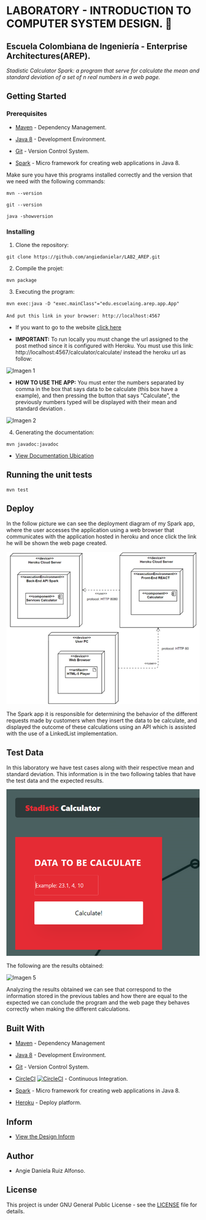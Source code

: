# LABORATORY - INTRODUCTION TO COMPUTER SYSTEM DESIGN. 🚀

## Escuela Colombiana de Ingeniería - Enterprise Architectures(AREP).

_Stadistic Calculator Spark: a program that serve for calculate the mean and standard deviation of a set of n real numbers in a web page._

## Getting Started

### Prerequisites

- [Maven](https://maven.apache.org/) - Dependency Management.

- [Java 8](https://www.oracle.com/co/java/technologies/javase/javase-jdk8-downloads.html) -  Development Environment.

- [Git](https://git-scm.com/) - Version Control System.

- [Spark](http://sparkjava.com/) - Micro framework for creating web applications in Java 8.

Make sure you have this programs installed correctly and the version that we need with the following commands:

```
mvn --version
```

```
git --version
```

```
java -showversion
```

### Installing

1. Clone the repository:

```
git clone https://github.com/angiedanielar/LAB2_AREP.git
```

2. Compile the projet:

```
mvn package
```

3. Executing the program:

```
mvn exec:java -D "exec.mainClass"="edu.escuelaing.arep.app.App"

And put this link in your browser: http://localhost:4567
```

- If you want to go to the website [click here](https://peaceful-chamber-69977.herokuapp.com/hello)


- **IMPORTANT:** To run locally you must change the url assigned to the post method since it is configured with Heroku. You must use this link: http://localhost:4567/calculator/calculate/ instead the heroku url as follow:


![Imagen 1](resources/images/1.png)


- **HOW TO USE THE APP:** You must enter the numbers separated by comma in the box that says data to be calculate (this box have a example), and then pressing the button that says "Calculate", the previously numbers typed will be displayed with their mean and standard deviation .


![Imagen 2](resources/images/2.png)


4. Generating the documentation:

```
mvn javadoc:javadoc
```

- [View Documentation Ubication](https://angiedanielar.github.io/LAB2_AREP/apidocs)

## Running the unit tests

```
mvn test
```

## Deploy

In the follow picture we can see the deployment diagram of my Spark app, where the user accesses the application using a web browser that communicates with the application hosted in heroku and once click the link he will be shown the web page created. 


![Imagen 3](resources/images/3.png)


The Spark app it is responsible for determining the behavior of the different requests made by customers when they insert the data to be calculate, and displayed the outcome of these calculations using an API which is assisted with the use of a LinkedList implementation.

## Test Data

In this laboratory we have test cases along with their respective mean and standard deviation. This information is in the two following tables that have the test data and the expected results.

![Imagen 4](resources/images/4.png)

The following are the results obtained:

![Imagen 5](resources/images/5.png)

Analyzing the results obtained we can see that correspond to the information stored in the previous tables and how there are equal to the expected we can conclude the program and the web page they behaves correctly when making the different calculations.

## Built With

- [Maven](https://maven.apache.org/) - Dependency Management

- [Java 8](https://www.oracle.com/co/java/technologies/javase/javase-jdk8-downloads.html) -  Development Environment.

- [Git](https://git-scm.com/) - Version Control System.

- [CircleCI](https://circleci.com/) [![CircleCI](https://circleci.com/gh/circleci/circleci-docs.svg?style=svg)](https://app.circleci.com/pipelines/github/angiedanielar/LAB2_AREP) - Continuous Integration.

- [Spark](http://sparkjava.com/) - Micro framework for creating web applications in Java 8.

- [Heroku](https://www.heroku.com/platform) - Deploy platform.

## Inform

- [View the Design Inform](https://github.com/angiedanielar/LAB2_AREP/blob/master/Inform.pdf)

## Author

- Angie Daniela Ruiz Alfonso.


## License

This project is under GNU General Public License - see the [LICENSE](LICENSE) file for details.

